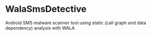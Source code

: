 WalaSmsDetective
================

Android SMS malware scanner tool using static (call graph and data dependency) analysis with WALA
